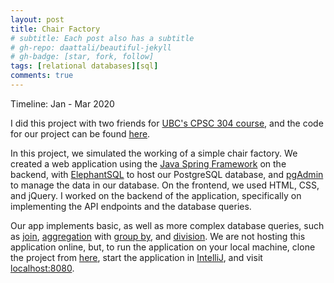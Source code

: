 ```yaml
---
layout: post
title: Chair Factory
# subtitle: Each post also has a subtitle
# gh-repo: daattali/beautiful-jekyll
# gh-badge: [star, fork, follow]
tags: [relational databases][sql]
comments: true
---
```


Timeline: Jan - Mar 2020

I did this project with two friends for [UBC's CPSC 304 course](https://courses.students.ubc.ca/cs/courseschedule?pname=subjarea&tname=subj-course&dept=CPSC&course=304), and the code for our project can be found [here](https://github.com/gokcedilek/CPSC304-project).

In this project, we simulated the working of a simple chair factory. We created a web application using the [Java Spring Framework](https://docs.spring.io/spring/docs/current/spring-framework-reference/overview.html) on the backend, with [ElephantSQL](https://www.elephantsql.com/) to host our PostgreSQL database, and [pgAdmin](https://www.pgadmin.org/) to manage the data in our database. On the frontend, we used HTML, CSS, and jQuery. I worked on the backend of the application, specifically on implementing the API endpoints and the database queries.

Our app implements basic, as well as more complex database queries, such as [join](https://www.w3schools.com/sql/sql_join.asp), [aggregation](https://www.sqlservertutorial.net/sql-server-aggregate-functions/) with [group by](https://www.w3schools.com/sql/sql_groupby.asp), and [division](https://www.geeksforgeeks.org/sql-division/). We are not hosting this application online, but, to run the application on your local machine, clone the project from [here](https://github.com/gokcedilek/CPSC304-project), start the application in [IntelliJ](https://www.jetbrains.com/idea/), and visit [localhost:8080](http://localhost:8080).
